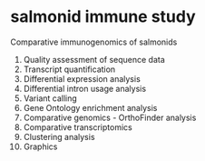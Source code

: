 # salmonid immune study
Comparative immunogenomics of salmonids  

1. Quality assessment of sequence data  
2. Transcript quantification  
3. Differential expression analysis  
4. Differential intron usage analysis  
5. Variant calling  
6. Gene Ontology enrichment analysis  
7. Comparative genomics - OrthoFinder analysis  
8. Comparative transcriptomics  
9. Clustering analysis  
10. Graphics
